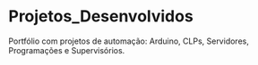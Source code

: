 # Projetos_Desenvolvidos
Portfólio com projetos de automação: Arduino, CLPs, Servidores, Programações e Supervisórios.
